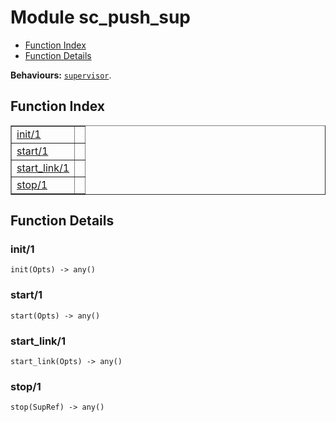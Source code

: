 

# Module sc_push_sup #
* [Function Index](#index)
* [Function Details](#functions)

__Behaviours:__ [`supervisor`](supervisor.md).

<a name="index"></a>

## Function Index ##


<table width="100%" border="1" cellspacing="0" cellpadding="2" summary="function index"><tr><td valign="top"><a href="#init-1">init/1</a></td><td></td></tr><tr><td valign="top"><a href="#start-1">start/1</a></td><td></td></tr><tr><td valign="top"><a href="#start_link-1">start_link/1</a></td><td></td></tr><tr><td valign="top"><a href="#stop-1">stop/1</a></td><td></td></tr></table>


<a name="functions"></a>

## Function Details ##

<a name="init-1"></a>

### init/1 ###

`init(Opts) -> any()`

<a name="start-1"></a>

### start/1 ###

`start(Opts) -> any()`

<a name="start_link-1"></a>

### start_link/1 ###

`start_link(Opts) -> any()`

<a name="stop-1"></a>

### stop/1 ###

`stop(SupRef) -> any()`

